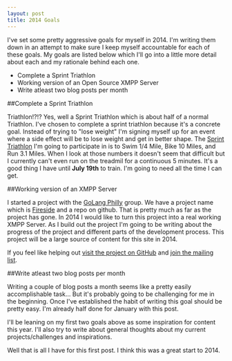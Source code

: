 ```yaml
---
layout: post
title: 2014 Goals
---
```


I've set some pretty aggressive goals for myself in 2014.  I'm writing them down in an attempt to make sure I keep myself accountable for each of these goals.  My goals are listed below which I'll go into a little more detail about each and my rationale behind each one.

 * Complete a Sprint Triathlon
 * Working version of an Open Source XMPP Server
 * Write atleast two blog posts per month

##Complete a Sprint Triathlon

Triathlon!?!?  Yes, well a Sprint Triathlon which is about half of a normal Triathlon.  I've chosen to complete a sprint triathlon because it's a concrete goal.  Instead of trying to "lose weight" I'm signing myself up for an event where a side effect will be to lose weight and get in better shape.  The [Sprint Triathlon](http://www.trifind.com/re_124138/NewJerseyStateTriathlonSprintOlympicKidsDuathlon.html) I'm going to participate in is to Swim 1/4 Mile, Bike 10 Miles, and Run 3.1 Miles.  When I look at those numbers it doesn't seem that difficult but I currently can't even run on the treadmil for a continuous 5 minutes.  It's a good thing I have until **July 19th** to train.  I'm going to need all the time I can get.


##Working version of an XMPP Server

I started a project with the [GoLang Philly](http://www.meetup.com/GoLangPhilly) group.  We have a project name which is [Fireside](https://github.com/GoLangPhilly/fireside) and a repo on github.  That is pretty much as far as the project has gone.  In 2014 I would like to turn this project into a real working XMPP Server.  As I build out the project I'm going to be writing about the progress of the project and different parts of the development process.  This project will be a large source of content for this site in 2014.

If you feel like helping out [visit the project on GitHub](https://github.com/GoLangPhilly/fireside) and [join the mailing list](https://groups.google.com/forum/#!forum/fireside-dev).

##Write atleast two blog posts per month

Writing a couple of blog posts a month seems like a pretty easily accomplishable task...  But it's probably going to be challenging for me in the beginning.  Once I've established the habit of writing this goal should be pretty easy.  I'm already half done for January with this post.  

I'll be leaning on my first two goals above as some inspiration for content this year.  I'll also try to write about general thoughts about my current projects/challenges and inspirations.

Well that is all I have for this first post.  I think this was a great start to 2014.

